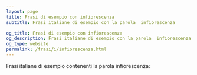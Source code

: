 ```yaml
---
layout: page
title: Frasi di esempio con infiorescenza 
subtitle: Frasi italiane di esempio con la parola  infiorescenza

og_title: Frasi di esempio con infiorescenza 
og_description: Frasi italiane di esempio con la parola  infiorescenza
og_type: website
permalink: /frasi/i/infiorescenza.html
---
```


Frasi italiane di esempio contenenti la parola infiorescenza:


